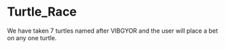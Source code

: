 # Turtle_Race
We have taken 7 turtles named after VIBGYOR and the user will place a bet on any one turtle.
